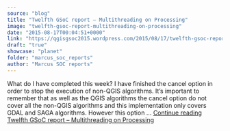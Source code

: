 ```yaml
---
source: "blog"
title: "Twelfth GSoC report – Multithreading on Processing"
image: "twelfth-gsoc-report-multithreading-on-processing"
date: "2015-08-17T00:04:51+0000"
link: "https://qgisgsoc2015.wordpress.com/2015/08/17/twelfth-gsoc-report-multithreading-on-processing/"
draft: "true"
showcase: "planet"
folder: "marcus_soc_reports"
author: "Marcus SOC reports"
---
```


What do I have completed this week? I have finished the cancel option in order to stop the execution of non-QGIS algorithms. It&#8217;s important to remember that as well as the QGIS algorithms the cancel option do not cover all the non-QGIS algorithms and this implementation only covers GDAL and SAGA algorithms. However this option &#8230; <a class="more-link" href="https://qgisgsoc2015.wordpress.com/2015/08/17/twelfth-gsoc-report-multithreading-on-processing/">Continue reading <span class="screen-reader-text">Twelfth GSoC report – Multithreading on&#160;Processing</span></a>
